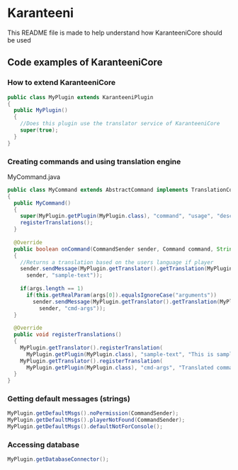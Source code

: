 # Karanteeni
This README file is made to help understand how KaranteeniCore should be used

## Code examples of KaranteeniCore
### How to extend KaranteeniCore
```java
public class MyPlugin extends KaranteeniPlugin
{
  public MyPlugin()
  {
    //Does this plugin use the translator service of KaranteeniCore
    super(true);
  }
}
```

### Creating commands and using translation engine
MyCommand.java
```java
public class MyCommand extends AbstractCommand implements TranslationContainer
{
  public MyCommand()
  {
    super(MyPlugin.getPlugin(MyPlugin.class), "command", "usage", "description", Arrays.asList("possible","command","arguments"));
    registerTranslations();
  }
  
  @Override
  public boolean onCommand(CommandSender sender, Command command, String label, String[] args) 
  {
    //Returns a translation based on the users language if player
    sender.sendMessage(MyPlugin.getTranslator().getTranslation(MyPlugin.getPlugin(MyPlugin.class),
      sender, "sample-text"));
    
    if(args.length == 1)
      if(this.getRealParam(args[0]).equalsIgnoreCase("arguments"))
        sender.sendMessage(MyPlugin.getTranslator().getTranslation(MyPlugin.getPlugin(MyPlugin.class),
          sender, "cmd-args"));
  }
  
  @Override
  public void registerTranslations() 
  {
    MyPlugin.getTranslator().registerTranslation(
      MyPlugin.getPlugin(MyPlugin.class), "sample-text", "This is sample text");
    MyPlugin.getTranslator().registerTranslation(
      MyPlugin.getPlugin(MyPlugin.class), "cmd-args", "Translated command arguments!");
  }
}
```

### Getting default messages (strings)
```java
MyPlugin.getDefaultMsgs().noPermission(CommandSender);
MyPlugin.getDefaultMsgs().playerNotFound(CommandSender);
MyPlugin.getDefaultMsgs().defaultNotForConsole();
```

### Accessing database
```java
MyPlugin.getDatabaseConnector();
```

